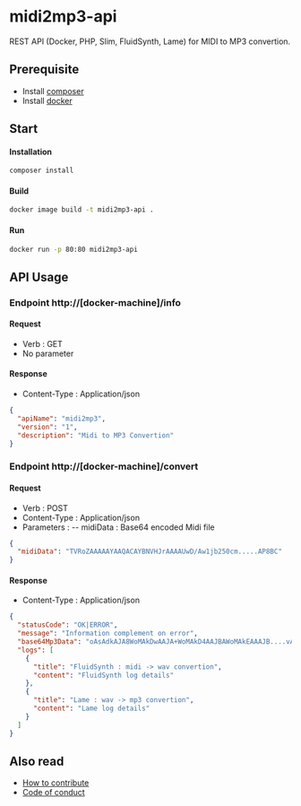 # midi2mp3-api
REST API (Docker, PHP, Slim, FluidSynth, Lame) for MIDI to MP3 convertion.

## Prerequisite
- Install [composer](https://getcomposer.org/) 
- Install [docker](https://www.docker.com/)

## Start

#### Installation
```bash
composer install
```
	
#### Build
```bash
docker image build -t midi2mp3-api .
```

#### Run
```bash
docker run -p 80:80 midi2mp3-api
```

## API Usage

### Endpoint http://[docker-machine]/info

#### Request
- Verb : GET
- No parameter
	
#### Response
- Content-Type : Application/json
```json
{
  "apiName": "midi2mp3",
  "version": "1",
  "description": "Midi to MP3 Convertion"
}
```  
	
### Endpoint http://[docker-machine]/convert
	
#### Request	
- Verb : POST
- Content-Type : Application/json
- Parameters :
-- midiData : Base64 encoded Midi file
```json
{
  "midiData": "TVRoZAAAAAYAAQACAYBNVHJrAAAAUwD/Aw1jb250cm.....AP8BC"
}
```
	
#### Response
- Content-Type : Application/json
```json  
{
  "statusCode": "OK|ERROR",
  "message": "Information complement on error",
  "base64Mp3Data": "oAsAdkAJA8WoMAkDwAAJA+WoMAkD4AAJBAWoMAkEAAAJB....vAA==",
  "logs": [
    {
      "title": "FluidSynth : midi -> wav convertion",
      "content": "FluidSynth log details"
    },
    {
      "title": "Lame : wav -> mp3 convertion",
      "content": "Lame log details"
    }
  ]
}
```

## Also read
- [How to contribute](CONTRIBUTING.md)
- [Code of conduct](CODE_OF_CONDUCT.md)
